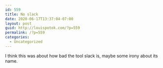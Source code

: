 ```yaml
---
id: 559
title: No slack
date: 2020-06-17T13:37:04-07:00
layout: post
guid: http://louispotok.com/?p=559
permalink: /?p=559
categories:
  - Uncategorized
---
```

I think this was about how bad the tool slack is, maybe some irony about its name.
